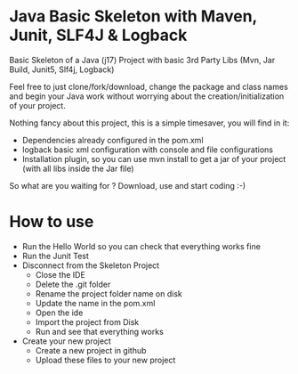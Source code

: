 # Java Basic Skeleton with Maven, Junit, SLF4J & Logback
Basic Skeleton of a Java (j17) Project with basic 3rd Party Libs (Mvn, Jar Build, Junit5, Slf4j, Logback)

Feel free to just clone/fork/download, change the package and class names and begin your Java work without worrying about the creation/initialization of your project.  
  
    
  
Nothing fancy about this project, this is a simple timesaver, you will find in it:
- Dependencies already configured in the pom.xml  
- logback basic xml configuration with console and file configurations
- Installation plugin, so you can use mvn install to get a jar of your project (with all libs inside the Jar file)


So what are you waiting for ?
Download, use and start coding :-)



# How to use
- Run the Hello World so you can check that everything works fine
- Run the Junit Test
- Disconnect from the Skeleton Project
  - Close the IDE
  - Delete the .git folder
  - Rename the project folder name on disk
  - Update the name in the pom.xml
  - Open the ide
  - Import the project from Disk
  - Run and see that everything works
- Create your new project
  - Create a new project in github
  - Upload these files to your new project
